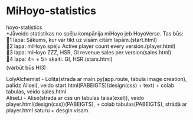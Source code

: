 # MiHoyo-statistics
hoyo-statistics<br>
*Jāveido statistikas no spēļu kompānija miHoyo jeb HoyoVerse. Tas būs:<br>
  🫧1 lapa: Sākums, kur var tikt uz visām citām lapām.(start.html)<br>
  🫧2 lapa: miHoyo spēļu Active player count every version.(player.html)<br>
  🫧3 lapa: miHoyo ZZZ, HSR, GI revenue sales per version(sales.html)<br>
  🫧4 lapa: 4⭐ + 5⭐ skaiti. GI, HSR.(stars.html)<br>
  (varbūt būs HI3)


LolyAlchemist - Lolita(strada ar main.py(app.route, tabula image creation), palīdz Alisei), veido start.html(PABEIGTS)(design(css) + text) + colab tabulas, veido sales.html<br>
AliseLi - Alise(strada ar css un tabulas taisa(exel)), veido player.html(design(css))(PABEIGTS), + colab tabulas(PABEIGTS), strādā ar player.html saturu + desgin visam.<br>




